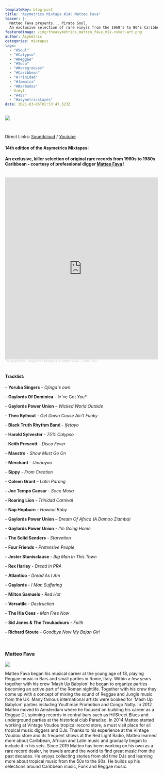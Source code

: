 ```yaml
---
templateKey: blog-post
title: "Asymetrics Mixtape #14: Matteo Fava"
teaser: |-
  Matteo Fava presents... Pirate Soul. 
  An exclusive selection of rare vinyls from the 1960's to 80's Caribbean !
featuredimage: /img/theasymetrics_matteo_fava_mix-cover-art.png
author: Asymetric
categories: mixtapes
tags:
  - "#Soul"
  - "#Calypso"
  - "#Reggae"
  - "#Soca"
  - "#Raregrooves"
  - "#Caribbean"
  - "#Trinidad"
  - "#Jamaica"
  - "#Barbados"
  - Vinyl
  - "#45s"
  - "#asymetricstapes"
date: 2021-03-05T02:53:47.523Z
---
```

![](/img/theasymetrics_piratesoul_cover.jpg)

<br>

Direct Links: [Soundcloud](https://soundcloud.com/the-asymetrics/asymetrics-mixtape-14-matteo-fava-pirate-soul) / [Youtube](https://www.youtube.com/watch?v=xyp9lcaDrCY)

#### 14th edition of the Asymetrics Mixtapes: 

#### An exclusive, killer selection of original rare records from 1960s to 1980s Caribbean - courtesy of professional digger [Matteo Fava](https://www.instagram.com/selectordread_/) !

<br>

<iframe width="100%" height="600" scrolling="no" frameborder="no" allow="autoplay" src="https://w.soundcloud.com/player/?url=https%3A//api.soundcloud.com/tracks/1004508346&color=%23ff5500&auto_play=false&hide_related=false&show_comments=true&show_user=true&show_reposts=false&show_teaser=true&visual=true"></iframe><div style="font-size: 10px; color: #cccccc;line-break: anywhere;word-break: normal;overflow: hidden;white-space: nowrap;text-overflow: ellipsis; font-family: Interstate,Lucida Grande,Lucida Sans Unicode,Lucida Sans,Garuda,Verdana,Tahoma,sans-serif;font-weight: 100;"><a href="https://soundcloud.com/the-asymetrics" title="The Asymetrics" target="_blank" style="color: #cccccc; text-decoration: none;">The Asymetrics</a> · <a href="https://soundcloud.com/the-asymetrics/asymetrics-mixtape-14-matteo-fava-pirate-soul" title="Asymetrics Mixtape #14: Matteo Fava - Pirate Soul" target="_blank" style="color: #cccccc; text-decoration: none;">Asymetrics Mixtape #14: Matteo Fava - Pirate Soul</a></div>

<br>

#### Tracklist:

\- **Yoruba Singers** - *Ojinga's own* 

\- **Gaylords Of Dominica** - I*'ve Got You*

\- **Gaylords Power Union** – *Wicked World Outside*

\- **Theo Bylhout** - *Get Down Cause Ain't Funky*

\- **Black Truth Rhythm Band** - *Ifetayo*

\- **Harold Sylvester** - *75% Calypso* 

\- **Keith Prescott** - *Disco Fever*

\- **Maestro** - *Show Must Go On*

\- **Merchant** - *Umbayao*

\- **Sippy** - *From Creation*

\- **Coleen Grant** – *Latin Parang* 

\- **Joe Tempo Caesar** - *Soca Mosa*

\- **Roaring Lion** - *Trinidad Carnival*

\- **Nap Hepburn** - *Hawaai Baby* 

\- **Gaylords Power Union** – *Dream Of Africa (A Damoo Ziamba)*

\- **Gaylords Power Union** - *I'm Going Home*

\- **The Solid Senders** - *Starvation* 

\- **Four Friends** - *Pretensive People* 

\- **Jester Stanisclause** - *Big Man In This Town*

\- **Rex Harley** - *Dread In PRA* 

\- **Atlantico** - *Dread As I Am* 

\- **Gaylords** - *I Man Suffering*

\- **Milton Samuels** - *Red Hot*

\- **Versatile** - *Destruction*

\- **The Hia Cees** - *Man Free Now* 

\- **Sid Jones & The Troubadours** - *Faith*

\- **Richard Stoute** - *Goodbye Now My Bajan Girl* 

*<br>*

### **Matteo Fava**

![](/img/personal-picture.jpg)

Matteo Fava began his musical career at the young age of 18, playing Reggae music in Bars and small parties in Rome, Italy. Within a few years together with his crew 'Mash Up Babylon' he began to organize parties becoming an active part of the Roman nightlife. Together with his crew they come up with a concept of mixing the sound of Reggae and Jungle music from the UK. Many famous international artists were booked for 'Mash Up Babylon' parties including Youthman Promotion and Congo Natty. In 2012 Matteo moved to Amsterdam where he focused on building his career as a Reggae Dj, spinning records in central bars such as HillStreet Blues and underground parties at the historical club Paradiso. In 2014 Matteo started working at Vintage Voudou tropical record store, a must visit place for all tropical music diggers and DJs. Thanks to his experience at the Vintage Voudou store and its frequent shows at the Red Light Radio, Matteo learned more about Caribbean, African and Latin music and gradually began to include it in his sets. Since 2019 Matteo has been working on his own as a rare record dealer, he travels around the world to find great music from the past decades. He enjoys collecting stories from old time DJs and learning more about tropical music from the 50s to the 90s. He builds up his selections around Caribbean music, Funk and Reggae music.